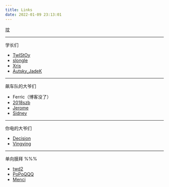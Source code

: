 ```yaml
---
title: Links
date: 2022-01-09 23:13:01
---
```


[坟](https://blog.csdn.net/herano)

---

学长们

- [TwIStOy](https://twistoy.com/)
- [slongle](https://slongle.github.io/)
- [Xris](https://xr1s.me/)
- [Autsky_JadeK](https://www.cnblogs.com/autsky-jadek/)

---

飙车队的大爷们

- Ferric（博客没了）
- [2018szb](https://www.cnblogs.com/2018szb/)
- [Jerome](https://peter-819.github.io/)
- [Sidney](https://blog.csdn.net/SidneyAustin/)

---

你电的大爷们

- [Decision](https://decision01.com/)
- [Vingying](https://reimu.red/)

---

单向膜拜 %%%

- [twd2](https://twd2.me/)
- [PoPoQQQ](https://blog.csdn.net/popoqqq)
- [Menci](https://men.ci/)
